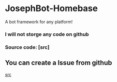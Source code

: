 # JosephBot-Homebase
A bot framework for any platform!


### I will not storge any code on github
### Source code: [src]
## You can create a Issue from github

[src](https://gitlab.lama3l9r.net/lama/josephbot-homebase)
